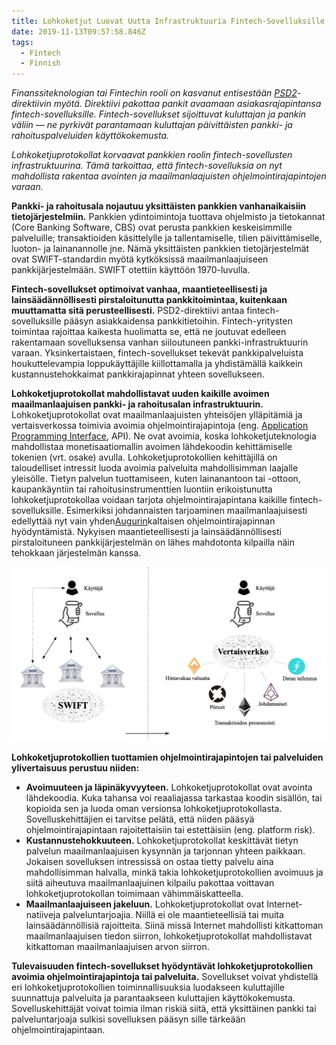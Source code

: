 ```yaml
---
title: Lohkoketjut Luovat Uutta Infrastruktuuria Fintech-Sovelluksille
date: 2019-11-13T09:57:58.846Z
tags:
  - Fintech
  - Finnish
---
```

*Finanssiteknologian tai Fintechin rooli on kasvanut entisestään [PSD2](https://fintechrockers.com/psd2-for-dummies/)-direktiivin myötä. Direktiivi pakottaa pankit avaamaan asiakasrajapintansa fintech-sovelluksille. Fintech-sovellukset sijoittuvat kuluttajan ja pankin väliin — ne pyrkivät parantamaan kuluttajan päivittäisten pankki- ja rahoituspalveluiden käyttökokemusta.*

*Lohkoketjuprotokollat korvaavat pankkien roolin fintech-sovellusten infrastruktuurina. Tämä tarkoittaa, että fintech-sovelluksia on nyt mahdollista rakentaa avointen ja maailmanlaajuisten ohjelmointirajapintojen varaan.*

**Pankki- ja rahoitusala nojautuu yksittäisten pankkien vanhanaikaisiin tietojärjestelmiin.** Pankkien ydintoimintoja tuottava ohjelmisto ja tietokannat (Core Banking Software, CBS) ovat perusta pankkien keskeisimmille palveluille; transaktioiden käsittelylle ja tallentamiselle, tilien päivittämiselle, luoton- ja lainanannolle jne. Nämä yksittäisten pankkien tietojärjestelmät ovat SWIFT-standardin myötä kytköksissä maailmanlaajuiseen pankkijärjestelmään. SWIFT otettiin käyttöön 1970-luvulla.

**Fintech-sovellukset optimoivat vanhaa, maantieteellisesti ja lainsäädännöllisesti pirstaloitunutta pankkitoimintaa, kuitenkaan muuttamatta sitä perusteellisesti.** PSD2-direktiivi antaa fintech-sovelluksille pääsyn asiakkaidensa pankkitietoihin. Fintech-yritysten toimintaa rajoittaa kaikesta huolimatta se, että ne joutuvat edelleen rakentamaan sovelluksensa vanhan siiloutuneen pankki-infrastruktuurin varaan. Yksinkertaistaen, fintech-sovellukset tekevät pankkipalveluista houkuttelevampia loppukäyttäjille kiillottamalla ja yhdistämällä kaikkein kustannustehokkaimat pankkirajapinnat yhteen sovellukseen.

**Lohkoketjuprotokollat mahdollistavat uuden kaikille avoimen maailmanlaajuisen pankki- ja rahoitusalan infrastruktuurin.** Lohkoketjuprotokollat ovat maailmanlaajuisten yhteisöjen ylläpitämiä ja vertaisverkossa toimivia avoimia ohjelmointirajapintoja (eng. [Application Programming Interface](https://fi.wikipedia.org/wiki/Ohjelmointirajapinta), API). Ne ovat avoimia, koska lohkoketjuteknologia mahdollistaa monetisaatiomallin avoimen lähdekoodin kehittämiselle tokenien (vrt. osake) avulla. Lohkoketjuprotokollien kehittäjillä on taloudelliset intressit luoda avoimia palveluita mahdollisimman laajalle yleisölle. Tietyn palvelun tuottamiseen, kuten lainanantoon tai -ottoon, kaupankäyntiin tai rahoitusinstrumenttien luontiin erikoistunutta lohkoketjuprotokollaa voidaan tarjota ohjelmointirajapintana kaikille fintech-sovelluksille. Esimerkiksi johdannaisten tarjoaminen maailmanlaajuisesti edellyttää nyt vain yhden[Augurin](https://www.augur.net/)kaltaisen ohjelmointirajapinnan hyödyntämistä. Nykyisen maantieteellisesti ja lainsäädännöllisesti pirstaloituneen pankkijärjestelmän on lähes mahdotonta kilpailla näin tehokkaan järjestelmän kanssa.

![](/static/img/screenshot-2020-03-19-at-12.00.15.png "Lohkoketjuprotokollat korvaavat pankkien roolin fintech-sovellusten infrastruktuurina.")

**Lohkoketjuprotokollien tuottamien ohjelmointirajapintojen tai palveluiden ylivertaisuus perustuu niiden:**

* **Avoimuuteen ja läpinäkyvyyteen.** Lohkoketjuprotokollat ovat avointa lähdekoodia. Kuka tahansa voi reaaliajassa tarkastaa koodin sisällön, tai kopioida sen ja luoda oman versionsa lohkoketjuprotokollasta. Sovelluskehittäjien ei tarvitse pelätä, että niiden pääsyä ohjelmointirajapintaan rajoitettaisiin tai estettäisiin (eng. platform risk).
* **Kustannustehokkuuteen.** Lohkoketjuprotokollat keskittävät tietyn palvelun maailmanlaajuisen kysynnän ja tarjonnan yhteen paikkaan. Jokaisen sovelluksen intressissä on ostaa tietty palvelu aina mahdollisimman halvalla, minkä takia lohkoketjuprotokollien avoimuus ja siitä aiheutuva maailmanlaajuinen kilpailu pakottaa voittavan lohkoketjuprotokollan toimimaan vähimmäiskatteella.
* **Maailmanlaajuiseen jakeluun.** Lohkoketjuprotokollat ovat Internet-natiiveja palveluntarjoajia. Niillä ei ole maantieteellisiä tai muita lainsäädännöllisiä rajoitteita. Siinä missä Internet mahdollisti kitkattoman maailmanlaajuisen tiedon siirron, lohkoketjuprotokollat mahdollistavat kitkattoman maailmanlaajuisen arvon siirron.

**Tulevaisuuden fintech-sovellukset hyödyntävät lohkoketjuprotokollien avoimia ohjelmointirajapintoja tai palveluita.** Sovellukset voivat yhdistellä eri lohkoketjuprotokollien toiminnallisuuksia luodakseen kuluttajille suunnattuja palveluita ja parantaakseen kuluttajien käyttökokemusta. Sovelluskehittäjät voivat toimia ilman riskiä siitä, että yksittäinen pankki tai palveluntarjoaja sulkisi sovelluksen pääsyn sille tärkeään ohjelmointirajapintaan.